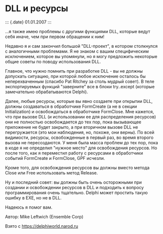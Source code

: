 DLL и ресурсы
=============

::: {.date}
01.01.2007
:::

\...я также имею проблемы с другими функциями DLL, которые ведут себя
иначе, чем при первом обращении к ним!

Недавно я и сам закончил большой \"DLL-проект\", в котором столкнулся с
аналогичными проблемами. Я не знаком с вашим специфическим исключением,
которое вы упомянули, но я могу предложить некоторые общие советы по
поводу использования DLL.

Главное, что нужно помнить при разработке DLL - вы не должны допускать
ситуацию, при которой любое исключение осталось бы неперехваченным
(спасибо Pat Ritchey за столь мудрый совет). В теле экспортируемых
функций \"заверните\" все в блоки try..except (которые замечательно
обрабатываются Delphi).

Далее, любые ресурсы, которые вы явно создаете при открытии DLL, должны
создаваться в обработчике FormCreate (а не в секции Initialization) и
освобождаться в обработчике FormClose. Мне кажется, что при вызове DLL
(и использовании ее для распределения ресурсов) они не полностью
освобождается до тех пор, пока вызывающее приложение не будет закрыто, а
при вторичном вызове DLL не перегружается (это мои наблюдения, но,
похоже, они верны). По всей видимости, ресурсы, освобожденные в первый
раз, во время второго вызова не пересоздаются. У меня была масса проблем
до тех пор, пока в коде я не определил \"нужное место\" для освобождения
ресурсов. Но после того, как я переместил работу с ресурсами в
обработчики событий FormCreate и FormClose, GPF исчезли.

Кроме того, для освобождения ресурсов вы должны вместо метода Close или
Free использовать метод Release.

Ну и последний совет: вы должны быть очень осторожными при создании и
освобождении ресурсов в DLL и подходить к вопросу программирования очень
тщательно. Delphi может простить такую ошибку в EXE, но не в DLL.

Надеюсь я помог вам.

Автор: Mike Leftwich (Ensemble Corp)

Взято с <https://delphiworld.narod.ru>
